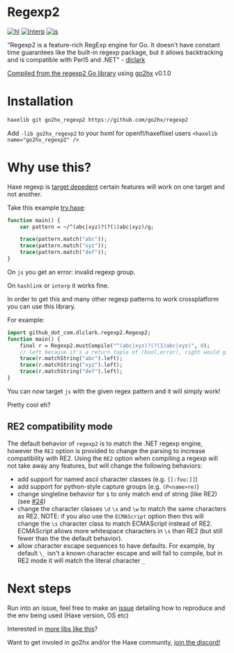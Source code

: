 # Regexp2

[![hl](https://github.com/go2hx/regexp2/actions/workflows/hl.yml/badge.svg)](https://github.com/go2hx/regexp2/actions/workflows/hl.yml)
[![interp](https://github.com/go2hx/regexp2/actions/workflows/interp.yml/badge.svg)](https://github.com/go2hx/regexp2/actions/workflows/interp.yml)
[![js](https://github.com/go2hx/regexp2/actions/workflows/js.yml/badge.svg)](https://github.com/go2hx/regexp2/actions/workflows/js.yml)


"Regexp2 is a feature-rich RegExp engine for Go. It doesn't have constant time guarantees like the built-in regexp package, but it allows backtracking and is compatible with Perl5 and .NET" - [dlclark](https://github.com/dlclark)

[Compiled from the regexp2 Go library](https://github.com/dlclark/regexp2) using [go2hx](https://go2hx.github.io/) v0.1.0



# Installation

```sh
haxelib git go2hx_regexp2 https://github.com/go2hx/regexp2
```
Add ``-lib go2hx_regexp2`` to your hxml for openfl/haxeflixel users ``<haxelib name="go2hx_regexp2" />``


# Why use this?

Haxe regexp is [target depedent](https://haxe.org/manual/std-regex.html) certain features will work on one target and not another.

Take this example [try.haxe](https://try.haxe.org/#d67D8Cd1):
```haxe
function main() {
    var pattern = ~/^(abc|xyz)?(?(1)abc|xyz)/g;

    trace(pattern.match("abc"));
    trace(pattern.match("xyz"));
    trace(pattern.match("def"));
}
```

On `js` you get an error: invalid regexp group.

On `hashlink` or `interp` it works fine.


In order to get this and many other regexp patterns to work crossplatform you can use this library.

For example:
```haxe
import github_dot_com.dlclark.regexp2.Regexp2;
function main() {
    final r = Regexp2.mustCompile("^(abc|xyz)?(?(1)abc|xyz)", 0);
    // left because it's a return tuple of (bool,error), right would give the error field
    trace(r.matchString("abc").left);
    trace(r.matchString("xyz").left);
    trace(r.matchString("def").left);
}
```

You can now target `js` with the given regex pattern and it will simply work!

Pretty cool eh?

## RE2 compatibility mode
The default behavior of `regexp2` is to match the .NET regexp engine, however the `RE2` option is provided to change the parsing to increase compatibility with RE2.  Using the `RE2` option when compiling a regexp will not take away any features, but will change the following behaviors:
* add support for named ascii character classes (e.g. `[[:foo:]]`)
* add support for python-style capture groups (e.g. `(P<name>re)`)
* change singleline behavior for `$` to only match end of string (like RE2) (see [#24](https://github.com/dlclark/regexp2/issues/24))
* change the character classes `\d` `\s` and `\w` to match the same characters as RE2. NOTE: if you also use the `ECMAScript` option then this will change the `\s` character class to match ECMAScript instead of RE2.  ECMAScript allows more whitespace characters in `\s` than RE2 (but still fewer than the the default behavior).
* allow character escape sequences to have defaults. For example, by default `\_` isn't a known character escape and will fail to compile, but in RE2 mode it will match the literal character `_`


# Next steps

Run into an issue, feel free to make an [issue](https://github.com/go2hx/regexp2/issues) detailing how to reproduce and the env being used (Haxe version, OS etc)

Interested in [more libs like this](https://github.com/go2hx#working-haxelibs-precompiled)?

Want to get involed in go2hx and/or the Haxe community, [join the discord!](https://discord.com/invite/0uEuWH3spjck73Lo)



